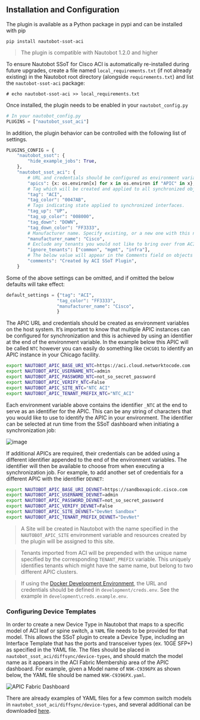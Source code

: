 ## Installation and Configuration

The plugin is available as a Python package in pypi and can be installed with pip

```shell
pip install nautobot-ssot-aci
```

> The plugin is compatible with Nautobot 1.2.0 and higher

To ensure Nautobot SSoT for Cisco ACI is automatically re-installed during future upgrades, create a file named `local_requirements.txt` (if not already existing) in the Nautobot root directory (alongside `requirements.txt`) and list the `nautobot-ssot-aci` package:

```no-highlight
# echo nautobot-ssot-aci >> local_requirements.txt
```

Once installed, the plugin needs to be enabled in your `nautobot_config.py`

```python
# In your nautobot_config.py
PLUGINS = ["nautobot_ssot_aci"]
```

In addition, the plugin behavior can be controlled with the following list of settings.

```python
PLUGINS_CONFIG = {
    "nautobot_ssot": {
        "hide_example_jobs": True,
    },
    "nautobot_ssot_aci": {
        # URL and credentials should be configured as environment variables on the host system
        "apics": {x: os.environ[x] for x in os.environ if "APIC" in x},
        # Tag which will be created and applied to all synchronized objects.
        "tag": "ACI",
        "tag_color": "0047AB",
        # Tags indicating state applied to synchronized interfaces.
        "tag_up": "UP",
        "tag_up_color": "008000",
        "tag_down": "DOWN",
        "tag_down_color": "FF3333",
        # Manufacturer name. Specify existing, or a new one with this name will be created.
        "manufacturer_name": "Cisco",
        # Exclude any tenants you would not like to bring over from ACI.
        "ignore_tenants": ["common", "mgmt", "infra"],
        # The below value will appear in the Comments field on objects created in Nautobot
        "comments": "Created by ACI SSoT Plugin",
    }
```

Some of the above settings can be omitted, and if omitted the below defaults will take effect:
```python
default_settings = {"tag": "ACI",
                   "tag_color": "FF3333",
                   "manufacturer_name": "Cisco",
                   }                    
```

The APIC URL and credentials should be created as environment variables on the host system. It’s important to know that multiple APIC instances can be configured for synchronization and this is achieved by using an identifier at the end of the environment variable. In the example below this APIC will be called `NTC` however you can easily do something like `CHCG01` to identify an APIC instance in your Chicago facility.

```bash
export NAUTOBOT_APIC_BASE_URI_NTC=https://aci.cloud.networktocode.com
export NAUTOBOT_APIC_USERNAME_NTC=admin
export NAUTOBOT_APIC_PASSWORD_NTC=not_so_secret_password
export NAUTOBOT_APIC_VERIFY_NTC=False
export NAUTOBOT_APIC_SITE_NTC="NTC ACI"
export NAUTOBOT_APIC_TENANT_PREFIX_NTC="NTC_ACI"
```

Each environment variable above contains the identifier `_NTC` at the end to serve as an identifier for the APIC. This can be any string of characters that you would like to use to identify the APIC in your environment. The identifier can be selected at run time from the SSoT dashboard when initiating a synchronization job:

![image](https://user-images.githubusercontent.com/6945229/162986635-fd537a5f-9fa1-4a82-95fa-af60fa07d6c2.png)

If additional APICs are required, their credentials can be added using a different identifier appended to the end of the environment variables.  The identifier will then be available to choose from when executing a synchronization job.  For example, to add another set of credentials for a different APIC with the identifier `DEVNET`:

```bash
export NAUTOBOT_APIC_BASE_URI_DEVNET=https://sandboxapicdc.cisco.com
export NAUTOBOT_APIC_USERNAME_DEVNET=admin
export NAUTOBOT_APIC_PASSWORD_DEVNET=not_so_secret_password
export NAUTOBOT_APIC_VERIFY_DEVNET=False
export NAUTOBOT_APIC_SITE_DEVNET="DevNet Sandbox"
export NAUTOBOT_APIC_TENANT_PREFIX_DEVNET="DevNet"
```
> A Site will be created in Nautobot with the name specified in the `NAUTOBOT_APIC_SITE` environment variable and resources created by the plugin will be assigned to this site. 

> Tenants imported from ACI will be prepended with the unique name specified by the corresponding `TENANT_PREFIX` variable. This uniquely identifies tenants which might have the same name, but belong to two different APIC clusters. 

> If using the [Docker Development Environment](#docker), the URL and credentials should be defined in `development/creds.env`.  See the example in `development\creds.example.env`.  

### Configuring Device Templates
In order to create a new Device Type in Nautobot that maps to a specific model of ACI leaf or spine switch, a `YAML` file needs to be provided for that model. This allows the SSoT plugin to create a Device Type, including an Interface Template that has the ports and transceiver types (ex. 10GE SFP+) as specified in the YAML file.  The files should be placed in `nautobot_ssot_aci/diffsync/device-types`, and should match the model name as it appears in the ACI  Fabric Membership area of the APIC dashboard.  For example,  given a Model name of `N9K-C9396PX` as shown below,  the YAML file should be named `N9K-C9396PX.yaml`.  

![APIC Fabric Dashboard](https://user-images.githubusercontent.com/6945229/156404496-b3f570aa-fa6b-40bc-9cfc-dcaaff55f459.png)

There are already examples of YAML files for a few common switch models in `nautobot_ssot_aci/diffsync/device-types`,  and several additional can be downloaded [here](https://github.com/netbox-community/devicetype-library/tree/master/device-types/Cisco). 